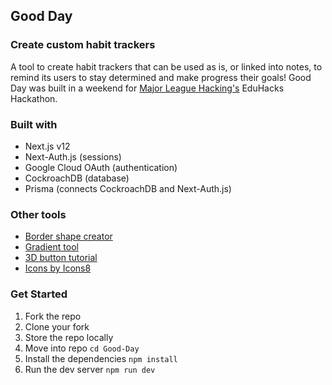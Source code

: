 ## Good Day 
### Create custom habit trackers

A tool to create habit trackers that can be used as is, or linked into notes, to remind its users to stay determined and make progress their goals! Good Day was built in a weekend for [Major League Hacking's](https://mlh.io) EduHacks Hackathon.

### Built with

- Next.js v12
- Next-Auth.js (sessions)
- Google Cloud OAuth (authentication)
- CockroachDB (database)
- Prisma (connects CockroachDB and Next-Auth.js)

### Other tools
- [Border shape creator](https://www.shapedivider.app)
- [Gradient tool](https://cssgradient.io)
- [3D button tutorial](https://www.joshwcomeau.com/animation/3d-button/)
- [Icons by Icons8](https://icons8.com)

### Get Started

1. Fork the repo
2. Clone your fork
3. Store the repo locally
4. Move into repo ```cd Good-Day```
5. Install the dependencies ```npm install```
6.  Run the dev server ```npm run dev```